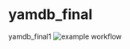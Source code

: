 # yamdb_final
yamdb_final1
![example workflow](https://github.com/github/workflows/main.yml/badge.svg)
